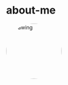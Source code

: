 # about-me
<div style="width: 150px; height: 150px; border-radius:70%; overflow: hidden;">
  <a>
<img style="width: 100%; height: 100%; object-fit: cover;"
src="https://avatars0.githubusercontent.com/u/66635648" alt="drawing" width="100" />
  </a>
</div>

